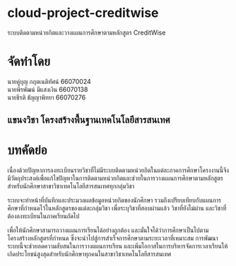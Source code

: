 # cloud-project-creditwise
ระบบติดตามหน่วยกิตและวางแผนการศึกษาตามหลักสูตร 
CreditWise 

# จัดทำโดย
นายคู่บุญ กฤตเนติทัศน์    66070024\
นายพีรพัฒน์ มีแสงเงิน    66070138\
นายธีรติ ธัญญาพิทยา     66070276
## แขนงวิชา	โครงสร้างพื้นฐานเทคโนโลยีสารสนเทศ 

# บทคัดย่อ 
  เนื่องด้วยปัญหาการลงทะเบียนรายวิชาที่ไม่มีระบบติดตามหน่วยกิตในแต่ละภาคการศึกษาโครงงานนี้จึงมีวัตถุประสงค์เพื่อแก้ไขปัญหาในการติดตามหน่วยกิตและช่วยในการวางแผนการศึกษาตามหลักสูตร สำหรับนักศึกษาสาขาวิชาเทคโนโลยีสารสนเทศทุกกลุ่มวิชา 

  ระบบจะทำหน้าที่บันทึกและประมวลผลข้อมูลหน่วยกิตของนักศึกษา รวมถึงเปรียบเทียบกับแผนการศึกษาที่กำหนดไว้ในหลักสูตรของแต่ละกลุ่มวิชา เพื่อระบุวิชาที่สอบผ่านแล้ว วิชาที่ยังไม่ผ่าน และวิชาที่ต้องลงทะเบียนในภาคเรียนถัดไป 

  เพื่อให้นักศึกษาสามารถวางแผนการเรียนได้อย่างถูกต้อง และมั่นใจได้ว่าการศึกษาเป็นไปตามโครงสร้างหลักสูตรที่กำหนด ซึ่งจะนำไปสู่การสำเร็จการศึกษาตามระยะเวลาที่เหมาะสม การพัฒนาระบบนี้จะช่วยลดความสับสนในการวางแผนการเรียน และเพิ่มโอกาสในการบริหารจัดการเวลาเรียนให้เกิดประโยชน์สูงสุดสำหรับนักศึกษาทุกคนในสาขาวิชาเทคโนโลยีสารสนเทศ

  
